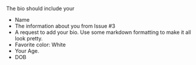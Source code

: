 

The bio should include your

  * Name
  * The information about you from Issue #3
  * A request to add your bio. Use some markdown formatting to make it all look pretty.
  * Favorite color: White
  * Your Age.
  * DOB
